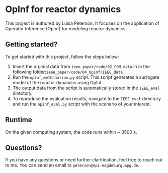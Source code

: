 # OpInf for reactor dynamics
This project is authored by Luisa Peterson. It focuses on the application of Operator Inference (OpInf) for modeling reactor dynamics.

## Getting started?
To get started with this project, follow the steps below:

1. Insert the orginial data from `ieee_paper/code/02_FOM_data` in in the following folder:`ieee_paper/code/04_OpInf/IEEE_data`
2. Run the `opinf_methanation.py` script. This script generates a surrogate model of the reactor dynamics using OpInf.
3. The output data from the script is automatically stored in the `IEEE_eval` directory.
4. To reproduce the evaluation results, navigate to the `IEEE_eval` directory and run the `opinf_eval.py` script with the scenario of your interest.

## Runtime
On the given computing system, the code runs within ~ 3500 s.

## Questions?
If you have any questions or need further clarification, feel free to reach out to me. You can send an email to `peterson@mpi-magdeburg.mpg.de`.
